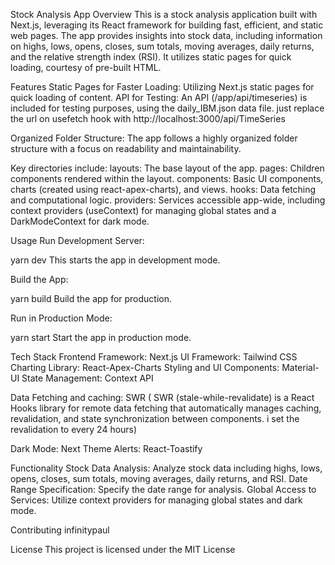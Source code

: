 Stock Analysis App
Overview
This is a stock analysis application built with Next.js, leveraging its React framework for building fast, efficient, and static web pages. The app provides insights into stock data, including information on highs, lows, opens, closes, sum totals, moving averages, daily returns, and the relative strength index (RSI). It utilizes static pages for quick loading, courtesy of pre-built HTML.

Features
Static Pages for Faster Loading: Utilizing Next.js static pages for quick loading of content.
API for Testing: An API (/app/api/timeseries) is included for testing purposes, using the daily_IBM.json data file. just replace the url on usefetch hook with http://localhost:3000/api/TimeSeries

Organized Folder Structure: The app follows a highly organized folder structure with a focus on readability and maintainability.

Key directories include:
layouts: The base layout of the app.
pages: Children components rendered within the layout.
components: Basic UI components, charts (created using react-apex-charts), and views.
hooks: Data fetching and computational logic.
providers: Services accessible app-wide, including context providers (useContext) for managing global states and a DarkModeContext for dark mode.

Usage
Run Development Server:

yarn dev
This starts the app in development mode.

Build the App:

yarn build
Build the app for production.

Run in Production Mode:

yarn start
Start the app in production mode.

Tech Stack
Frontend Framework: Next.js
UI Framework: Tailwind CSS
Charting Library: React-Apex-Charts
Styling and UI Components: Material-UI
State Management: Context API

Data Fetching and caching: SWR (
SWR (stale-while-revalidate) is a React Hooks library for remote data fetching that automatically manages caching, revalidation, and state synchronization between components. i set the revalidation to every 24 hours)

Dark Mode: Next Theme
Alerts: React-Toastify

Functionality
Stock Data Analysis: Analyze stock data including highs, lows, opens, closes, sum totals, moving averages, daily returns, and RSI.
Date Range Specification: Specify the date range for analysis.
Global Access to Services: Utilize context providers for managing global states and dark mode.

Contributing infinitypaul

License
This project is licensed under the MIT License
